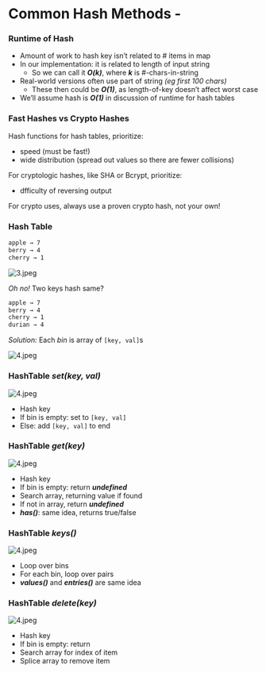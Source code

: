 # Common Hash Methods - 

### Runtime of Hash

- Amount of work to hash key isn’t related to # items in map
- In our implementation: it is related to length of input string
    - So we can call it ***O(k)***, where ***k*** is #-chars-in-string
- Real-world versions often use part of string *(eg first 100 chars)*
    - These then could be ***O(1)***, as length-of-key doesn’t affect worst case
- We’ll assume hash is ***O(1)*** in discussion of runtime for hash tables

### Fast Hashes vs Crypto Hashes
Hash functions for hash tables, prioritize:

- speed (must be fast!)
- wide distribution (spread out values so there are fewer collisions)

For cryptologic hashes, like SHA or Bcrypt, prioritize:

- dfficulty of reversing output

For crypto uses, always use a proven crypto hash, not your own!

### Hash Table

```txt
apple → 7
berry → 4
cherry → 1
```

![3.jpeg](https://lessons.springboard.com/image/https%3A%2F%2Fs3-us-west-2.amazonaws.com%2Fsecure.notion-static.com%2Fabe6ca54-aee2-4bd0-a297-07c18b1fd354%2F3.jpeg?table=block&id=ef2d635c-2424-4c89-a68c-f4f65f9fc73d&spaceId=163f1722-85e9-4a3c-adba-457a91094f00&width=2000&userId=&cache=v2)

*Oh no!* Two keys hash same?

```txt
apple → 7
berry → 4
cherry → 1
durian → 4
```

*Solution:* Each *bin* is array of `[key, val]`s

![4.jpeg](https://lessons.springboard.com/image/https%3A%2F%2Fs3-us-west-2.amazonaws.com%2Fsecure.notion-static.com%2Fc69c992c-20fa-42c0-9ccc-e6b11a9a493d%2F4.jpeg?table=block&id=5a30874f-55a7-4abe-b990-b04d092768ed&spaceId=163f1722-85e9-4a3c-adba-457a91094f00&width=2000&userId=&cache=v2)

### HashTable *set(key, val)*

![4.jpeg](https://lessons.springboard.com/image/https%3A%2F%2Fs3-us-west-2.amazonaws.com%2Fsecure.notion-static.com%2F8657fbb5-23a0-4d11-8c21-25c313317fba%2F4.jpeg?table=block&id=96c3c050-c1e3-4c78-9bf7-3b8a9490ee92&spaceId=163f1722-85e9-4a3c-adba-457a91094f00&width=2000&userId=&cache=v2)

- Hash key
- If bin is empty: set to `[key, val]`
- Else: add `[key, val]` to end

### HashTable *get(key)*

![4.jpeg](https://lessons.springboard.com/image/https%3A%2F%2Fs3-us-west-2.amazonaws.com%2Fsecure.notion-static.com%2F4e9d9a5c-c72b-4af6-9059-ccc5c7dc6dbe%2F4.jpeg?table=block&id=367b08c8-b167-4cd5-8ceb-105a9af919d8&spaceId=163f1722-85e9-4a3c-adba-457a91094f00&width=2000&userId=&cache=v2)

- Hash key
- If bin is empty: return ***undefined***
- Search array, returning value if found
- If not in array, return ***undefined***
- ***has()***: same idea, returns true/false

### HashTable *keys()*

![4.jpeg](https://lessons.springboard.com/image/https%3A%2F%2Fs3-us-west-2.amazonaws.com%2Fsecure.notion-static.com%2Fdb9c789f-a9cc-456f-acc7-8a7f53bbbda9%2F4.jpeg?table=block&id=21759459-dc0d-47de-9edb-d34fda210b86&spaceId=163f1722-85e9-4a3c-adba-457a91094f00&width=2000&userId=&cache=v2)

- Loop over bins
- For each bin, loop over pairs
- ***values()*** and ***entries()*** are same idea

### HashTable *delete(key)*

![4.jpeg](https://lessons.springboard.com/image/https%3A%2F%2Fs3-us-west-2.amazonaws.com%2Fsecure.notion-static.com%2Fe5b6e51c-a6f3-4589-93e9-25fcd5c7c6a9%2F4.jpeg?table=block&id=fffdc0ad-0d4e-41ce-bc5b-6fbb4831cc82&spaceId=163f1722-85e9-4a3c-adba-457a91094f00&width=2000&userId=&cache=v2)

- Hash key
- If bin is empty: return
- Search array for index of item
- Splice array to remove item
